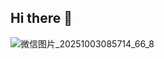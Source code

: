 ## Hi there 👋
![微信图片_20251003085714_66_8](https://github.com/user-attachments/assets/744d3af0-4223-4b13-88c5-77551ee2a5ba)

<!--
**O-T-H-E-R/O-T-H-E-R** is a ✨ _special_ ✨ repository because its `README.md` (this file) appears on your GitHub profile.

Here are some ideas to get you started:

- 🔭 I’m currently working on ...
- 🌱 I’m currently learning C and Communication Engineering.
- 👯 I’m looking to collaborate on ...
- 🤔 I’m looking for help with ...
- 💬 Ask me about ...
- 📫 How to reach me: ...
- 😄 Pronouns: ...
- ⚡ Fun fact: Night gathers.
-->
